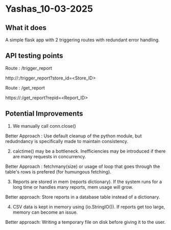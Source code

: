 # Yashas_10-03-2025
## What it does 

A simple flask app with 2 triggering routes with redundant error handling.

## API testing points

Route : /trigger_report  

http://<ip>:<port>/trigger_report?store_id=<Store_ID> 

Route : /get_report

https://<ip>:<port>/get_report?repid=<Report_ID>

## Potential Improvements


1. We manually call conn.close()
   
Better Approach : Use default cleanup of the python module, but redudndancy is specifically made to maintain consistency.

2. calctime() may be a bottleneck. Inefficiencies may be introduced if there are many requests in concurrency.
 
Better Approach : fetchmany(size) or usage of loop that goes through the table's rows is prefered (for humungous fetching).

3. Reports are stored in mem (reports dictionary). If the system runs for a long time or handles many reports, mem usage will grow.
 
Better approach: Store reports in a database table instead of a dictionary.

4. CSV data is kept in memory using (io.StringIO()). If reports get too large, memory can become an issue.
 
Better approach: Writing a temporary file on disk before giving it to the user.
